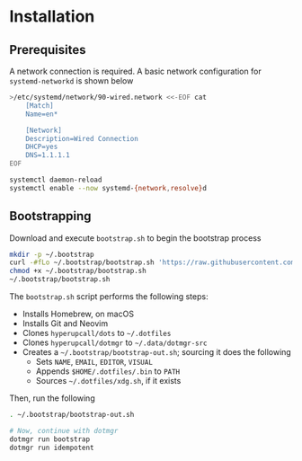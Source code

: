 # Installation

## Prerequisites

A network connection is required. A basic network configuration for `systemd-networkd` is shown below

```sh
>/etc/systemd/network/90-wired.network <<-EOF cat
	[Match]
	Name=en*

	[Network]
	Description=Wired Connection
	DHCP=yes
	DNS=1.1.1.1
EOF

systemctl daemon-reload
systemctl enable --now systemd-{network,resolve}d
```

## Bootstrapping

Download and execute `bootstrap.sh` to begin the bootstrap process

```sh
mkdir -p ~/.bootstrap
curl -#fLo ~/.bootstrap/bootstrap.sh 'https://raw.githubusercontent.com/hyperupcall/dots/trunk/dotmgr/bootstrap.sh'
chmod +x ~/.bootstrap/bootstrap.sh
~/.bootstrap/bootstrap.sh
```

The `bootstrap.sh` script performs the following steps:

- Installs Homebrew, on macOS
- Installs Git and Neovim
- Clones `hyperupcall/dots` to `~/.dotfiles`
- Clones `hyperupcall/dotmgr` to `~/.data/dotmgr-src`
- Creates a `~/.bootstrap/bootstrap-out.sh`; sourcing it does the following
  - Sets `NAME`, `EMAIL`, `EDITOR`, `VISUAL`
  - Appends `$HOME/.dotfiles/.bin` to `PATH`
  - Sources `~/.dotfiles/xdg.sh`, if it exists

Then, run the following

```sh
. ~/.bootstrap/bootstrap-out.sh

# Now, continue with dotmgr
dotmgr run bootstrap
dotmgr run idempotent
```
